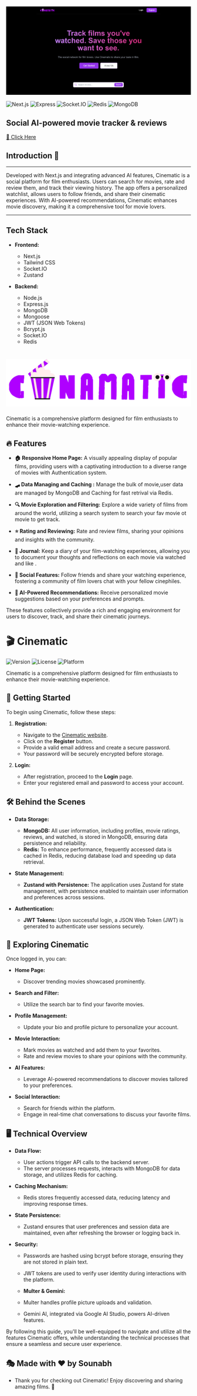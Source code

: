 ![Screenshot](frontend/public/Screenshot%202025-01-31%20215254.png)


![Next.js](https://img.shields.io/badge/Next.js-000000?style=for-the-badge&logo=nextdotjs&logoColor=white)
![Express](https://img.shields.io/badge/Express-404D59?style=for-the-badge&logo=express&logoColor=white)
![Socket.IO](https://img.shields.io/badge/Socket.IO-010101?style=for-the-badge&logo=socketdotio&logoColor=white)
![Redis](https://img.shields.io/badge/Redis-DC382D?style=for-the-badge&logo=redis&logoColor=white)
![MongoDB](https://img.shields.io/badge/MongoDB-47A248?style=for-the-badge&logo=mongodb&logoColor=white)

## Social AI-powered movie tracker & reviews 
[🔴 Click Here](https://12angrymen.vercel.app)



 ## Introduction 🗿
***
Developed with Next.js and integrating advanced AI features, Cinematic is a social platform for film enthusiasts. Users can search for movies, rate and review them, and track their viewing history. The app offers a personalized watchlist, allows users to follow friends, and share their cinematic experiences. With AI-powered recommendations, Cinematic enhances movie discovery, making it a comprehensive tool for movie lovers.


***
## Tech Stack

- **Frontend:**
  - Next.js
  - Tailwind CSS
  - Socket.IO
  - Zustand

- **Backend:**
  - Node.js
  - Express.js
  - MongoDB
  - Mongoose
  - JWT (JSON Web Tokens)
  - Bcrypt.js
  - Socket.IO
  - Redis

# ![Alt text](frontend/public/logo.png)

Cinematic is a comprehensive platform designed for film enthusiasts to enhance their movie-watching experience.

## 🔥 Features

- **🏠 Responsive Home Page:** A visually appealing display of popular films, providing users with a captivating introduction to a diverse range of movies with Authentication system.

 - **🛹 Data Managing and Caching :** Manage the bulk of movie,user data are managed by MongoDB and Caching for fast retrival via Redis.

- **🔍 Movie Exploration and Filtering:** Explore a wide variety of films from around the world, utilizing a search system to search your fav movie ot movie to get track.

- **⭐ Rating and Reviewing:** Rate and review films, sharing your opinions and insights with the community.

- **📓 Journal:** Keep a diary of your film-watching experiences, allowing you to document your thoughts and reflections on each movie via watched and like .

- **👥 Social Features:** Follow friends and share your watching experience, fostering a community of film lovers chat with your fellow cinephiles.

- **🤖 AI-Powered Recommendations:** Receive personalized movie suggestions based on your preferences and prompts.

These features collectively provide a rich and engaging environment for users to discover, track, and share their cinematic journeys.


# 🎬 Cinematic

![Version](https://img.shields.io/badge/version-1.0.0-blue)
![License](https://img.shields.io/badge/license-ISC-green)
![Platform](https://img.shields.io/badge/platform-Web-lightgrey)

Cinematic is a comprehensive platform designed for film enthusiasts to enhance their movie-watching experience.

## 🚀 Getting Started

To begin using Cinematic, follow these steps:

1. **Registration:**
   - Navigate to the [Cinematic website](https://12angrymen.vercel.app).
   - Click on the **Register** button.
   - Provide a valid email address and create a secure password.
   - Your password will be securely encrypted before storage.

2. **Login:**
   - After registration, proceed to the **Login** page.
   - Enter your registered email and password to access your account.

## 🛠️ Behind the Scenes

- **Data Storage:**
  - **MongoDB:** All user information, including profiles, movie ratings, reviews, and watched, is stored in MongoDB, ensuring data persistence and reliability.
  - **Redis:** To enhance performance, frequently accessed data is cached in Redis, reducing database load and speeding up data retrieval.

- **State Management:**
  - **Zustand with Persistence:** The application uses Zustand for state management, with persistence enabled to maintain user information and preferences across sessions.

- **Authentication:**
  - **JWT Tokens:** Upon successful login, a JSON Web Token (JWT) is generated to authenticate user sessions securely.

## 🎥 Exploring Cinematic

Once logged in, you can:

- **Home Page:**
  - Discover trending movies showcased prominently.

- **Search and Filter:**
  - Utilize the search bar to find your favorite movies.
  

- **Profile Management:**
  - Update your bio and profile picture to personalize your account.

- **Movie Interaction:**
  - Mark movies as watched and add them to your favorites.
  - Rate and review movies to share your opinions with the community.

- **AI Features:**
  - Leverage AI-powered recommendations to discover movies tailored to your preferences.

- **Social Interaction:**
  - Search for friends within the platform.
  - Engage in real-time chat conversations to discuss your favorite films.

## 🖥️ Technical Overview

- **Data Flow:**
  - User actions trigger API calls to the backend server.
  - The server processes requests, interacts with MongoDB for data storage, and utilizes Redis for caching.

- **Caching Mechanism:**
  - Redis stores frequently accessed data, reducing latency and improving response times.

- **State Persistence:**
  - Zustand ensures that user preferences and session data are maintained, even after refreshing the browser or logging back in.

- **Security:**
  - Passwords are hashed using bcrypt before storage, ensuring they are not stored in plain text.
  - JWT tokens are used to verify user identity during interactions with the platform.
 
  - **Multer & Gemini:**
  - Multer handles profile picture uploads and validation.
  - Gemini AI, integrated via Google AI Studio, powers AI-driven features.

By following this guide, you'll be well-equipped to navigate and utilize all the features Cinematic offers, while understanding the technical processes that ensure a seamless and secure user experience.


## 🎭 Made with ❤️ by Sounabh 

- Thank you for checking out Cinematic! Enjoy discovering and sharing amazing films. 🎥


